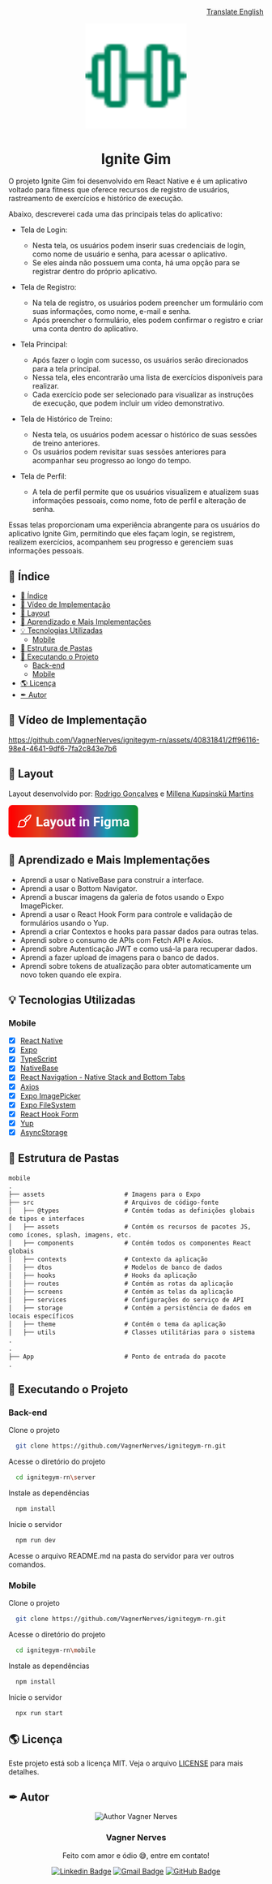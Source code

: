 <div align="right">

<a href="./README.md" alt="Translate to English">Translate English</a>

</div>

<p align="center">
  <img width="200px" alt="Projeto Ignite Gim" title="Projeto Ignite Gim" src="./mobile/src/assets/series.svg" />

  <h1 align="center">Ignite Gim</h1>

  <!-- <p align="center">
    🔗 <a href="https://URLProjeto.com">https://URLProjeto.com</a> 🔗
  </p> -->

O projeto Ignite Gim foi desenvolvido em React Native e é um aplicativo voltado para fitness que oferece recursos de registro de usuários, rastreamento de exercícios e histórico de execução.

Abaixo, descreverei cada uma das principais telas do aplicativo:

- Tela de Login:

  - Nesta tela, os usuários podem inserir suas credenciais de login, como nome de usuário e senha, para acessar o aplicativo.
  - Se eles ainda não possuem uma conta, há uma opção para se registrar dentro do próprio aplicativo.

- Tela de Registro:

  - Na tela de registro, os usuários podem preencher um formulário com suas informações, como nome, e-mail e senha.
  - Após preencher o formulário, eles podem confirmar o registro e criar uma conta dentro do aplicativo.

- Tela Principal:

  - Após fazer o login com sucesso, os usuários serão direcionados para a tela principal.
  - Nessa tela, eles encontrarão uma lista de exercícios disponíveis para realizar.
  - Cada exercício pode ser selecionado para visualizar as instruções de execução, que podem incluir um vídeo demonstrativo.

- Tela de Histórico de Treino:

  - Nesta tela, os usuários podem acessar o histórico de suas sessões de treino anteriores.
  - Os usuários podem revisitar suas sessões anteriores para acompanhar seu progresso ao longo do tempo.

- Tela de Perfil:

  - A tela de perfil permite que os usuários visualizem e atualizem suas informações pessoais, como nome, foto de perfil e alteração de senha.

Essas telas proporcionam uma experiência abrangente para os usuários do aplicativo Ignite Gim, permitindo que eles façam login, se registrem, realizem exercícios, acompanhem seu progresso e gerenciem suas informações pessoais.

</p>

## 🧭 Índice

- [🧭 Índice](#-índice)
- [🎥 Vídeo de Implementação](#-vídeo-de-implementação)
- [🎨 Layout](#-layout)
- [👏 Aprendizado e Mais Implementações](#-aprendizado-e-mais-implementações)
- [💡 Tecnologias Utilizadas](#-tecnologias-utilizadas)
  - [Mobile](#mobile)
- [📂 Estrutura de Pastas](#-estrutura-de-pastas)
- [🚀 Executando o Projeto](#-executando-o-projeto)
  - [Back-end](#back-end)
  - [Mobile](#mobile-1)
- [🌎 Licença](#-licença)
- [✒ Autor](#-autor)

## 🎥 Vídeo de Implementação

https://github.com/VagnerNerves/ignitegym-rn/assets/40831841/2ff96116-98e4-4641-9df6-7fa2c843e7b6

## 🎨 Layout

Layout desenvolvido por: [Rodrigo Gonçalves](https://www.linkedin.com/in/rodrigo-goncalves-santana/) e [Millena Kupsinskü Martins](https://www.linkedin.com/in/millenakmartins/)

[![Layout no Figma](https://github.com/VagnerNerves/default-readme/blob/main/assets/layout-in-figma.svg)](<https://www.figma.com/file/cK3B1mWvQi8FJwDuLcREzi/Ignite-Gym-(Community)?type=design&node-id=37%3A6&mode=design&t=3TCm5eQEjIDDg6qA-1>)

## 👏 Aprendizado e Mais Implementações

- Aprendi a usar o NativeBase para construir a interface.
- Aprendi a usar o Bottom Navigator.
- Aprendi a buscar imagens da galeria de fotos usando o Expo ImagePicker.
- Aprendi a usar o React Hook Form para controle e validação de formulários usando o Yup.
- Aprendi a criar Contextos e hooks para passar dados para outras telas.
- Aprendi sobre o consumo de APIs com Fetch API e Axios.
- Aprendi sobre Autenticação JWT e como usá-la para recuperar dados.
- Aprendi a fazer upload de imagens para o banco de dados.
- Aprendi sobre tokens de atualização para obter automaticamente um novo token quando ele expira.

## 💡 Tecnologias Utilizadas

### Mobile

- [x] [React Native](https://reactnative.dev/)
- [x] [Expo](https://docs.expo.dev/)
- [x] [TypeScript](https://www.typescriptlang.org/)
- [x] [NativeBase](https://nativebase.io/)
- [x] [React Navigation - Native Stack and Bottom Tabs](https://reactnavigation.org/)
- [x] [Axios](https://axios-http.com/ptbr/)
- [x] [Expo ImagePicker](https://docs.expo.dev/versions/latest/sdk/imagepicker/)
- [x] [Expo FileSystem](https://docs.expo.dev/versions/latest/sdk/filesystem/)
- [x] [React Hook Form](https://react-hook-form.com/)
- [x] [Yup](https://github.com/jquense/yup)
- [x] [AsyncStorage](https://docs.expo.dev/versions/latest/sdk/async-storage/)

## 📂 Estrutura de Pastas

```plainText
mobile
.
├── assets                      # Imagens para o Expo
├── src                         # Arquivos de código-fonte
│   ├── @types                  # Contém todas as definições globais de tipos e interfaces
│   ├── assets                  # Contém os recursos de pacotes JS, como ícones, splash, imagens, etc.
│   ├── components              # Contém todos os componentes React globais
│   ├── contexts                # Contexto da aplicação
│   ├── dtos                    # Modelos de banco de dados
│   ├── hooks                   # Hooks da aplicação
│   ├── routes                  # Contém as rotas da aplicação
│   ├── screens                 # Contém as telas da aplicação
│   ├── services                # Configurações do serviço de API
│   ├── storage                 # Contém a persistência de dados em locais específicos
│   ├── theme                   # Contém o tema da aplicação
│   ├── utils                   # Classes utilitárias para o sistema
.
.
├── App                         # Ponto de entrada do pacote
.
```

## 🚀 Executando o Projeto

### Back-end

Clone o projeto

```bash
  git clone https://github.com/VagnerNerves/ignitegym-rn.git
```

Acesse o diretório do projeto

```bash
  cd ignitegym-rn\server
```

Instale as dependências

```bash
  npm install
```

Inicie o servidor

```bash
  npm run dev
```

Acesse o arquivo README.md na pasta do servidor para ver outros comandos.

<!-- ### Front-end Web

Clone o projeto

```bash
  git clone https://link-para-o-projeto
```

Acesse o diretório do projeto

```bash
  cd my-project
```

Instale as dependências

```bash
  npm install
```

Inicie o servidor

```bash
  npm run start
``` -->

### Mobile

Clone o projeto

```bash
  git clone https://github.com/VagnerNerves/ignitegym-rn.git
```

Acesse o diretório do projeto

```bash
  cd ignitegym-rn\mobile
```

Instale as dependências

```bash
  npm install
```

Inicie o servidor

```bash
  npx run start
```

<!--
- IOS:

```bash
  npx pod-install && npx react-native run-ios
```

- Android:

```bash
  npx react-native run-android
``` -->

<!-- ## 📝 Routes

[![Run in Postman](https://github.com/VagnerNerves/default-readme/blob/main/assets/run-in-postman.svg)](https://app.getpostman.com/run-collection/link)
[![Run in Insomnia](https://github.com/VagnerNerves/default-readme/blob/main/assets/run-in-insomnia.svg)](https://insomnia.rest/run/?label=NAMEPROJECT&uri=LINK) -->

## 🌎 Licença

Este projeto está sob a licença MIT. Veja o arquivo [LICENSE](https://github.com/VagnerNerves/ignitegym-rn/blob/main/LICENSE) para mais detalhes.

## ✒ Autor

<p align="center">
  <img width="200px" alt="Author Vagner Nerves" title="Author Vagner Nerves" src="https://github.com/VagnerNerves/default-readme/blob/main/assets/VagnerNerves.svg" />

  <h3 align="center">Vagner Nerves</h3>

  <p align="center">
    Feito com amor e ódio 😅, entre em contato!
  </p>
</p>

<div align="center">

[![Linkedin Badge](https://img.shields.io/badge/-LinkedIn-1f6feb?style=flat-square&logo=Linkedin&logoColor=white&link=https://www.linkedin.com/in/vagnernervessantos/)](https://www.linkedin.com/in/vagnernervessantos/)
[![Gmail Badge](https://img.shields.io/badge/-vagnernervessantos@gmail.com-1f6feb?style=flat-square&logo=Gmail&logoColor=white&link=mailto:vagnernervessantos@gmail.com)](mailto:vagnernervessantos@gmail.com)
[![GitHub Badge](https://img.shields.io/badge/-GitHub-1f6feb?style=flat-square&logo=GitHub&logoColor=white&link=https://github.com/VagnerNerves)](https://github.com/VagnerNerves)

</div>
